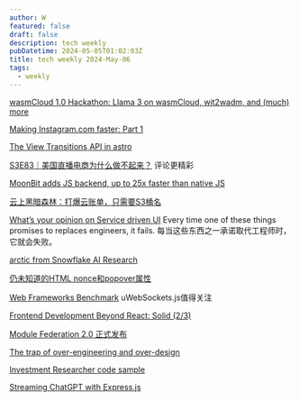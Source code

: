 ```yaml
---
author: W
featured: false
draft: false
description: tech weekly
pubDatetime: 2024-05-05T01:02:03Z
title: tech weekly 2024-May-06
tags:
  - weekly
---
```


[wasmCloud 1.0 Hackathon: Llama 3 on wasmCloud, wit2wadm, and (much) more](https://wasmcloud.com/blog/hackathon-llama-3-wit2wadm)

[Making Instagram.com faster: Part 1](https://instagram-engineering.com/making-instagram-com-faster-part-1-62cc0c327538)

[The View Transitions API in astro](https://frontendmasters.com/blog/the-view-transition-api/)

[S3E83｜美国直播电商为什么做不起来？](https://www.xiaoyuzhoufm.com/episode/6323c0c32588e20a47f6d608) 评论更精彩

[MoonBit adds JS backend, up to 25x faster than native JS](https://www.moonbitlang.com/blog/js-support)

[云上黑暗森林：打爆云账单，只需要S3桶名](https://mp.weixin.qq.com/s/35ScjtPjC1GNGKaSArJhcA)

[What’s your opinion on Service driven UI](https://www.reddit.com/r/ExperiencedDevs/comments/153i9p5/whats_your_opinion_on_service_driven_ui/?utm_source=pocket_reader) Every time one of these things promises to replaces engineers, it fails. 每当这些东西之一承诺取代工程师时，它就会失败。

[arctic from Snowflake AI Research](https://arctic.streamlit.app/)

[仍未知道的HTML nonce和popover属性](https://www.zhangxinxu.com/wordpress/2023/08/html-attribute-nonce-translate/)

[Web Frameworks Benchmark](https://web-frameworks-benchmark.netlify.app/result) uWebSockets.js值得关注

[Frontend Development Beyond React: Solid (2/3)](https://itnext.io/frontend-development-beyond-react-solid-2-3-bceebdc13c00)

[Module Federation 2.0 正式发布](https://mp.weixin.qq.com/s/E138XQLfEHe-8GVACNjGWw)

[The trap of over-engineering and over-design](https://resethard.io/the-trap-of-over-engineering-and-over-design/)

[Investment Researcher code sample](https://github.com/phidatahq/phidata/tree/main/cookbook/llms/groq/investment_researcher)

[Streaming ChatGPT with Express.js](https://medium.com/@adamkudzin/streaming-chatgpt-with-express-js-d6ea96b08514)

[]()

[]()

[]()

[]()

[]()

[]()

[]()

[]()

[]()

[]()

[]()

[]()

[]()

[]()
